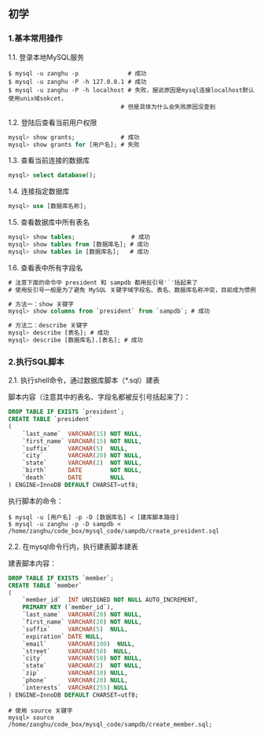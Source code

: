 ## 初学


### 1.基本常用操作

1.1. 登录本地MySQL服务

```shell
$ mysql -u zanghu -p              # 成功
$ mysql -u zanghu -P -h 127.0.0.1 # 成功
$ mysql -u zanghu -P -h localhost # 失败，据说原因是mysql连接localhost默认使用unix域sokcet，
                                # 但是具体为什么会失败原因没查到
```

1.2. 登陆后查看当前用户权限

```sql
mysql> show grants;             # 成功
mysql> show grants for [用户名]; # 失败
```

1.3. 查看当前连接的数据库

```sql
mysql> select database();
```

1.4. 连接指定数据库

```sql
mysql> use [数据库名称];
```

1.5. 查看数据库中所有表名

```sql
mysql> show tables;                # 成功
mysql> show tables from [数据库名]; # 成功
mysql> show tables in [数据库名];   # 成功
```

1.6. 查看表中所有字段名

```sql
# 注意下面的命令中 president 和 sampdb 都用反引号'`'括起来了
# 使用反引号一般是为了避免 MySQL 关键字域字段名、表名、数据库名称冲突，目前成为惯例

# 方法一：show 关键字
mysql> show columns from `president` from `sampdb`; # 成功

# 方法二：describe 关键字
mysql> describe [表名]; # 成功
mysql> describe [数据库名].[表名]; # 成功
```

### 2.执行SQL脚本

2.1. 执行shell命令，通过数据库脚本（*.sql）建表

脚本内容（注意其中的表名、字段名都被反引号括起来了）：

```sql
DROP TABLE IF EXISTS `president`;
CREATE TABLE `president`
(
    `last_name`  VARCHAR(15) NOT NULL,
    `first_name` VARCHAR(15) NOT NULL,
    `suffix`     VARCHAR(5)  NULL,
    `city`       VARCHAR(20) NOT NULL,
    `state`      VARCHAR(2)  NOT NULL,
    `birth`      DATE        NOT NULL,
    `death`      DATE        NULL
) ENGINE=InnoDB DEFAULT CHARSET=utf8;
```

执行脚本的命令：

```shell
$ mysql -u [用户名] -p -D [数据库名] < [建库脚本路径]
$ mysql -u zanghu -p -D sampdb < /home/zanghu/code_box/mysql_code/sampdb/create_president.sql
```

2.2. 在mysql命令行内，执行建表脚本建表

建表脚本内容：

```sql
DROP TABLE IF EXISTS `member`;
CREATE TABLE `member`
(
    `member_id`  INT UNSIGNED NOT NULL AUTO_INCREMENT,
    PRIMARY KEY (`member_id`),
    `last_name`  VARCHAR(20) NOT NULL,
    `first_name` VARCHAR(20) NOT NULL,
    `suffix`     VARCHAR(5)  NULL,
    `expiration` DATE NULL,
    `email`      VARCHAR(100)  NULL,
    `street`     VARCHAR(50)  NULL,
    `city`       VARCHAR(50) NOT NULL,
    `state`      VARCHAR(2)  NOT NULL,
    `zip`        VARCHAR(10) NULL,
    `phone`      VARCHAR(20) NULL,
    `interests`  VARCHAR(255) NULL
) ENGINE=InnoDB DEFAULT CHARSET=utf8;
```

```mysql
# 使用 source 关键字
mysql> source /home/zanghu/code_box/mysql_code/sampdb/create_member.sql;
```
